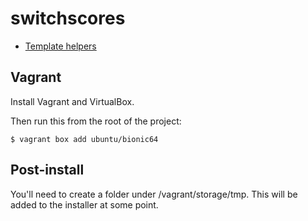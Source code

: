 # switchscores

* [Template helpers](https://github.com/benbarden/switchscores/wiki/Template-helpers)

## Vagrant

Install Vagrant and VirtualBox.

Then run this from the root of the project:

    $ vagrant box add ubuntu/bionic64

## Post-install

You'll need to create a folder under /vagrant/storage/tmp. This will be added to the installer at some point.